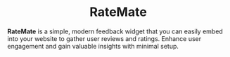 <h1 align="center">RateMate</h1>

**RateMate** is a simple, modern feedback widget that you can easily embed into your website to gather user reviews and ratings. Enhance user engagement and gain valuable insights with minimal setup.
